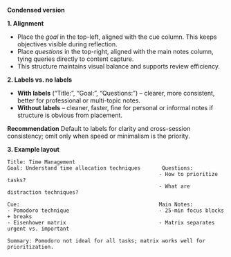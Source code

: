 **Condensed version**

**1. Alignment**

* Place the *goal* in the top-left, aligned with the cue column. This keeps objectives visible during reflection.
* Place *questions* in the top-right, aligned with the main notes column, tying queries directly to content capture.
* This structure maintains visual balance and supports review efficiency.

**2. Labels vs. no labels**

* **With labels** (“Title:”, “Goal:”, “Questions:”) – clearer, more consistent, better for professional or multi-topic notes.
* **Without labels** – cleaner, faster, fine for personal or informal notes if structure is obvious from placement.

**Recommendation**
Default to labels for clarity and cross-session consistency; omit only when speed or minimalism is the priority.

**3. Example layout**

```
Title: Time Management
Goal: Understand time allocation techniques       Questions:
                                                 - How to prioritize tasks?
                                                 - What are distraction techniques?

Cue:                                             Main Notes:
- Pomodoro technique                             - 25-min focus blocks + breaks
- Eisenhower matrix                              - Matrix separates urgent vs. important

Summary: Pomodoro not ideal for all tasks; matrix works well for prioritization.
```
